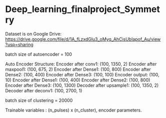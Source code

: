 # Deep_learning_finalproject_Symmetry
Dataset is on Google Drive: https://drive.google.com/file/d/1A_fLzxdGlu3_oMyq_AhCisUbIapof_Au/view?usp=sharing

batch size of autoencoder = 100

Auto Encoder Structure:
Encoder after conv1:  (100, 1350, 2)
Encoder after maxpool1:  (100, 675, 2)
Encoder after Dense1:  (100, 800)
Encoder after Dense2:  (100, 400)
Encoder after Dense3:  (100, 100)
Encoder output:  (100, 10)
Encoder after Dense1:  (100, 400)
Encoder after Dense2:  (100, 800)
Encoder after Dense3:  (100, 1300)
Decoder after upsample1:  (100, 1350, 2)
Decoder after deconv1:  (100, 2700, 1)

batch size of clustering = 20000

Trainable variables : (n_pulses) x (n_cluster), encoder parameters. 
